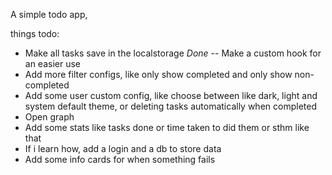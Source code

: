 A simple todo app,

things todo:
- Make all tasks save in the localstorage *Done* -- Make a custom hook for an easier use
- Add more filter configs, like only show completed and only show non-completed
- Add some user custom config, like choose between like dark, light and system default theme, or deleting tasks automatically when completed
- Open graph
- Add some stats like tasks done or time taken to did them or sthm like that
- If i learn how, add a login and a db to store data
- Add some info cards for when something fails
